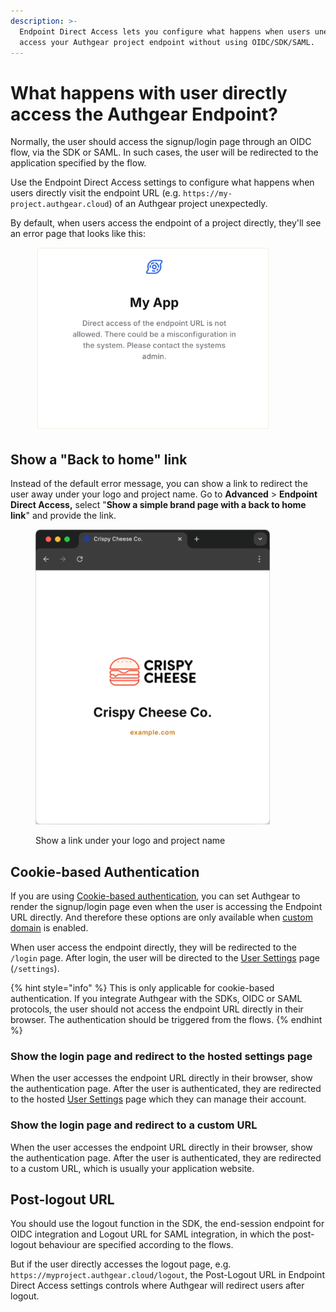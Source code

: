 ```yaml
---
description: >-
  Endpoint Direct Access lets you configure what happens when users unexpectedly
  access your Authgear project endpoint without using OIDC/SDK/SAML.
---
```


# What happens with user directly access the Authgear Endpoint?

Normally, the user should access the signup/login page through an OIDC flow, via the SDK or SAML. In such cases, the user will be redirected to the application specified by the flow.

Use the Endpoint Direct Access settings to configure what happens when users directly visit the endpoint URL (e.g. `https://my-project.authgear.cloud`) of an Authgear project unexpectedly.

By default, when users access the endpoint of a project directly, they'll see an error page that looks like this:

<figure><img src="../.gitbook/assets/authgear-default-endpoint-direct-access.png" alt="" width="375"><figcaption></figcaption></figure>

## Show a "Back to home" link

Instead of the default error message, you can show a link to redirect the user away under your logo and project name. Go to **Advanced** > **Endpoint Direct Access,** select "**Show a simple brand page with a back to home link**" and provide the link.

<figure><img src="../.gitbook/assets/image (1) (1) (1).png" alt="" width="375"><figcaption><p>Show a link under your logo and project name</p></figcaption></figure>

## Cookie-based Authentication

If you are using [Cookie-based authentication](directly-accessing-authgear-endpoint.md#cookie-based-authentication), you can set Authgear to render the signup/login page even when the user is accessing the Endpoint URL directly. And therefore these options are only available when [custom domain](../customization/custom-domain.md) is enabled.

When user access the endpoint directly, they will be redirected to the `/login` page. After login, the user will be directed to the [User Settings](../customization/ui-customization/built-in-ui/user-settings.md) page (`/settings`).

{% hint style="info" %}
This is only applicable for cookie-based authentication. If you integrate Authgear with the SDKs, OIDC or SAML protocols, the user should not access the endpoint URL directly in their browser. The authentication should be triggered from the flows.
{% endhint %}

### **Show the login page and redirect to the hosted settings page**

When the user accesses the endpoint URL directly in their browser, show the authentication page. After the user is authenticated, they are redirected to the hosted [User Settings](../customization/ui-customization/built-in-ui/user-settings.md) page which they can manage their account.

### **Show the login page and redirect to a custom URL**

When the user accesses the endpoint URL directly in their browser, show the authentication page. After the user is authenticated, they are redirected to a custom URL, which is usually your application website.

## Post-logout URL

You should use the logout function in the SDK, the end-session endpoint for OIDC integration and Logout URL for SAML integration, in which the post-logout behaviour are specified according to the flows.

But if the user directly accesses the logout page, e.g. `https://myproject.authgear.cloud/logout`, the Post-Logout URL in Endpoint Direct Access settings controls where Authgear will redirect users after logout.
